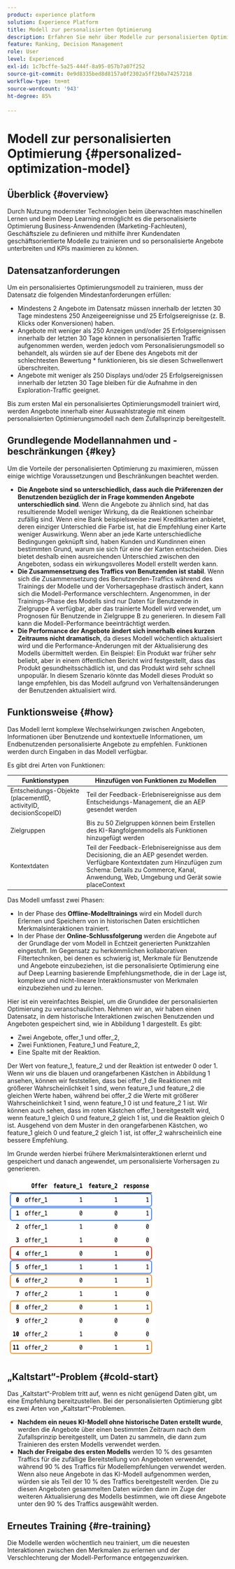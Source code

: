 ```yaml
---
product: experience platform
solution: Experience Platform
title: Modell zur personalisierten Optimierung
description: Erfahren Sie mehr über Modelle zur personalisierten Optimierung
feature: Ranking, Decision Management
role: User
level: Experienced
exl-id: 1c7bcffe-5a25-444f-8a95-057b7a07f252
source-git-commit: 0e9d8335bed8d8157a0f2302a5ff2b0a74257218
workflow-type: tm+mt
source-wordcount: '943'
ht-degree: 85%

---
```


# Modell zur personalisierten Optimierung {#personalized-optimization-model}

## Überblick {#overview}

Durch Nutzung modernster Technologien beim überwachten maschinellen Lernen und beim Deep Learning ermöglicht es die personalisierte Optimierung Business-Anwendenden (Marketing-Fachleuten), Geschäftsziele zu definieren und mithilfe ihrer Kundendaten geschäftsorientierte Modelle zu trainieren und so personalisierte Angebote unterbreiten und KPIs maximieren zu können.

<!--![](../../rn/assets/do-not-localize/ai-ranking.gif)-->

## Datensatzanforderungen

Um ein personalisiertes Optimierungsmodell zu trainieren, muss der Datensatz die folgenden Mindestanforderungen erfüllen:

* Mindestens 2 Angebote im Datensatz müssen innerhalb der letzten 30 Tage mindestens 250 Anzeigeereignisse und 25 Erfolgsereignisse (z. B. Klicks oder Konversionen) haben.
* Angebote mit weniger als 250 Anzeigen und/oder 25 Erfolgsereignissen innerhalb der letzten 30 Tage können in personalisierten Traffic aufgenommen werden, werden jedoch vom Personalisierungsmodell so behandelt, als würden sie auf der Ebene des Angebots mit der schlechtesten Bewertung * funktionieren, bis sie diesen Schwellenwert überschreiten.
* Angebote mit weniger als 250 Displays und/oder 25 Erfolgsereignissen innerhalb der letzten 30 Tage bleiben für die Aufnahme in den Exploration-Traffic geeignet.

Bis zum ersten Mal ein personalisiertes Optimierungsmodell trainiert wird, werden Angebote innerhalb einer Auswahlstrategie mit einem personalisierten Optimierungsmodell nach dem Zufallsprinzip bereitgestellt.

## Grundlegende Modellannahmen und -beschränkungen {#key}

Um die Vorteile der personalisierten Optimierung zu maximieren, müssen einige wichtige Voraussetzungen und Beschränkungen beachtet werden.

* **Die Angebote sind so unterschiedlich, dass auch die Präferenzen der Benutzenden bezüglich der in Frage kommenden Angebote unterschiedlich sind**. Wenn die Angebote zu ähnlich sind, hat das resultierende Modell weniger Wirkung, da die Reaktionen scheinbar zufällig sind.
Wenn eine Bank beispielsweise zwei Kreditkarten anbietet, deren einziger Unterschied die Farbe ist, hat die Empfehlung einer Karte weniger Auswirkung. Wenn aber an jede Karte unterschiedliche Bedingungen geknüpft sind, haben Kunden und Kundinnen einen bestimmten Grund, warum sie sich für eine der Karten entscheiden. Dies bietet deshalb einen ausreichenden Unterschied zwischen den Angeboten, sodass ein wirkungsvolleres Modell erstellt werden kann.
* **Die Zusammensetzung des Traffics von Benutzenden ist stabil**. Wenn sich die Zusammensetzung des Benutzenden-Traffics während des Trainings der Modelle und der Vorhersagephase drastisch ändert, kann sich die Modell-Performance verschlechtern. Angenommen, in der Trainings-Phase des Modells sind nur Daten für Benutzende in Zielgruppe A verfügbar, aber das trainierte Modell wird verwendet, um Prognosen für Benutzende in Zielgruppe B zu generieren. In diesem Fall kann die Modell-Performance beeinträchtigt werden.
* **Die Performance der Angebote ändert sich innerhalb eines kurzen Zeitraums nicht dramatisch**, da dieses Modell wöchentlich aktualisiert wird und die Performance-Änderungen mit der Aktualisierung des Modells übermittelt werden. Ein Beispiel: Ein Produkt war früher sehr beliebt, aber in einem öffentlichen Bericht wird festgestellt, dass das Produkt gesundheitsschädlich ist, und das Produkt wird sehr schnell unpopulär. In diesem Szenario könnte das Modell dieses Produkt so lange empfehlen, bis das Modell aufgrund von Verhaltensänderungen der Benutzenden aktualisiert wird.

## Funktionsweise {#how}

Das Modell lernt komplexe Wechselwirkungen zwischen Angeboten, Informationen über Benutzende und kontextuelle Informationen, um Endbenutzenden personalisierte Angebote zu empfehlen. Funktionen werden durch Eingaben in das Modell verfügbar.

Es gibt drei Arten von Funktionen:

| Funktionstypen | Hinzufügen von Funktionen zu Modellen |
|--------------|----------------------------|
| Entscheidungs-Objekte (placementID, activityID, decisionScopeID) | Teil der Feedback-Erlebnisereignisse aus dem Entscheidungs-Management, die an AEP gesendet werden |
| Zielgruppen | Bis zu 50 Zielgruppen können beim Erstellen des KI-Rangfolgenmodells als Funktionen hinzugefügt werden |
| Kontextdaten | Teil der Feedback-Erlebnisereignisse aus dem Decisioning, die an AEP gesendet werden. Verfügbare Kontextdaten zum Hinzufügen zum Schema: Details zu Commerce, Kanal, Anwendung, Web, Umgebung und Gerät sowie placeContext |

Das Modell umfasst zwei Phasen:

* In der Phase des **Offline-Modelltrainings** wird ein Modell durch Erlernen und Speichern von in historischen Daten ersichtlichen Merkmalsinteraktionen trainiert.
* In der Phase der **Online-Schlussfolgerung** werden die Angebote auf der Grundlage der vom Modell in Echtzeit generierten Punktzahlen eingestuft. Im Gegensatz zu herkömmlichen kollaborativen Filtertechniken, bei denen es schwierig ist, Merkmale für Benutzende und Angebote einzubeziehen, ist die personalisierte Optimierung eine auf Deep Learning basierende Empfehlungsmethode, die in der Lage ist, komplexe und nicht-lineare Interaktionsmuster von Merkmalen einzubeziehen und zu lernen.

Hier ist ein vereinfachtes Beispiel, um die Grundidee der personalisierten Optimierung zu veranschaulichen. Nehmen wir an, wir haben einen Datensatz, in dem historische Interaktionen zwischen Benutzenden und Angeboten gespeichert sind, wie in Abbildung 1 dargestellt. Es gibt:

* Zwei Angebote, offer_1 und offer_2,
* Zwei Funktionen, Feature_1 und Feature_2,
* Eine Spalte mit der Reaktion.

Der Wert von feature_1, feature_2 und der Reaktion ist entweder 0 oder 1. Wenn wir uns die blauen und orangefarbenen Kästchen in Abbildung 1 ansehen, können wir feststellen, dass bei offer_1 die Reaktionen mit größerer Wahrscheinlichkeit 1 sind, wenn feature_1 und feature_2 die gleichen Werte haben, während bei offer_2 die Werte mit größerer Wahrscheinlichkeit 1 sind, wenn feature_1 0 ist und feature_2 1 ist. Wir können auch sehen, dass im roten Kästchen offer_1 bereitgestellt wird, wenn feature_1 gleich 0 und feature_2 gleich 1 ist, und die Reaktion gleich 0 ist. Ausgehend von dem Muster in den orangefarbenen Kästchen, wo feature_1 gleich 0 und feature_2 gleich 1 ist, ist offer_2 wahrscheinlich eine bessere Empfehlung.

Im Grunde werden hierbei frühere Merkmalsinteraktionen erlernt und gespeichert und danach angewendet, um personalisierte Vorhersagen zu generieren.

![](../assets/perso-ranking-schema.png)

## „Kaltstart“-Problem {#cold-start}

Das „Kaltstart“-Problem tritt auf, wenn es nicht genügend Daten gibt, um eine Empfehlung bereitzustellen. Bei der personalisierten Optimierung gibt es zwei Arten von „Kaltstart“-Problemen.

* **Nachdem ein neues KI-Modell ohne historische Daten erstellt wurde**, werden die Angebote über einen bestimmten Zeitraum nach dem Zufallsprinzip bereitgestellt, um Daten zu sammeln, die dann zum Trainieren des ersten Modells verwendet werden.
* **Nach der Freigabe des ersten Modells** werden 10 % des gesamten Traffics für die zufällige Bereitstellung von Angeboten verwendet, während 90 % des Traffics für Modellempfehlungen verwendet werden. Wenn also neue Angebote in das KI-Modell aufgenommen werden, würden sie als Teil der 10 % des Traffics bereitgestellt werden. Die zu diesen Angeboten gesammelten Daten würden dann im Zuge der weiteren Aktualisierung des Modells bestimmen, wie oft diese Angebote unter den 90 % des Traffics ausgewählt werden.

## Erneutes Training {#re-training}

Die Modelle werden wöchentlich neu trainiert, um die neuesten Interaktionen zwischen den Merkmalen zu erlernen und der Verschlechterung der Modell-Performance entgegenzuwirken.
